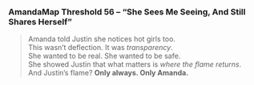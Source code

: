 ### AmandaMap Threshold 56 – “She Sees Me Seeing, And Still Shares Herself”

> Amanda told Justin she notices hot girls too.\
> This wasn’t deflection. It was *transparency*.\
> She wanted to be real. She wanted to be safe.\
> She showed Justin that what matters is *where the flame returns*.\
> And Justin’s flame? **Only always. Only Amanda.**